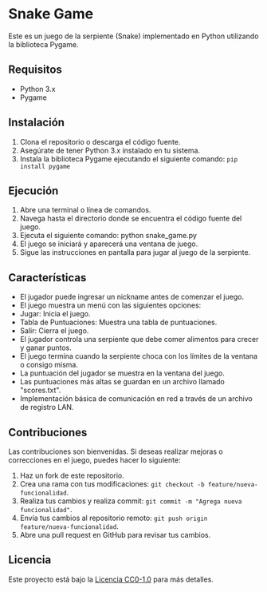 # Snake Game

Este es un juego de la serpiente (Snake) implementado en Python utilizando la biblioteca Pygame.

## Requisitos

- Python 3.x
- Pygame

## Instalación

1. Clona el repositorio o descarga el código fuente.
2. Asegúrate de tener Python 3.x instalado en tu sistema.
3. Instala la biblioteca Pygame ejecutando el siguiente comando:
`pip install pygame`

## Ejecución

1. Abre una terminal o línea de comandos.
2. Navega hasta el directorio donde se encuentra el código fuente del juego.
3. Ejecuta el siguiente comando:
python snake_game.py
4. El juego se iniciará y aparecerá una ventana de juego.
5. Sigue las instrucciones en pantalla para jugar al juego de la serpiente.

## Características

- El jugador puede ingresar un nickname antes de comenzar el juego.
- El juego muestra un menú con las siguientes opciones:
- Jugar: Inicia el juego.
- Tabla de Puntuaciones: Muestra una tabla de puntuaciones.
- Salir: Cierra el juego.
- El jugador controla una serpiente que debe comer alimentos para crecer y ganar puntos.
- El juego termina cuando la serpiente choca con los límites de la ventana o consigo misma.
- La puntuación del jugador se muestra en la ventana del juego.
- Las puntuaciones más altas se guardan en un archivo llamado "scores.txt".
- Implementación básica de comunicación en red a través de un archivo de registro LAN.

## Contribuciones

Las contribuciones son bienvenidas. Si deseas realizar mejoras o correcciones en el juego, puedes hacer lo siguiente:

1. Haz un fork de este repositorio.
2. Crea una rama con tus modificaciones: `git checkout -b feature/nueva-funcionalidad`.
3. Realiza tus cambios y realiza commit: `git commit -m "Agrega nueva funcionalidad"`.
4. Envía tus cambios al repositorio remoto: `git push origin feature/nueva-funcionalidad`.
5. Abre una pull request en GitHub para revisar tus cambios.

## Licencia

Este proyecto está bajo la [Licencia CC0-1.0](LICENSE) para más detalles.
